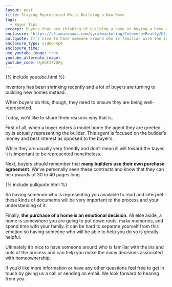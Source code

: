 ```yaml
---
layout: post
title: Staying Represented While Building a New Home
tags:
  - Buyer Tips
excerpt: Buyers that are thinking of building a home or buying a home directly from a builder need to seriously consider how well they are being represented in the process.
enclosure: 'https://s3.amazonaws.com/vyralmarketing/Colemere+Realty/Utah+Real+Estate+Getting+Your+Offer+Accepted.mp4'
pullquote: It’s nice to have someone around who is familiar with the ins and outs of the process.
enclosure_type: video/mp4
enclosure_time:
use_youtube_image: true
youtube_alternate_image:
youtube_code: Hy6bFJtVOFg
---
```



{% include youtube.html %}

Inventory has been shrinking recently and a lot of buyers are turning to building new homes instead.

When buyers do this, though, they need to ensure they are being well-represented.&nbsp;

Today, we’d like to share three reasons why that is.&nbsp;

First of all, when a buyer enters a model home the agent they are greeted by is actually representing the builder. This agent is focused on the builder’s money and best interest as opposed to the buyer’s. &nbsp;

While they are usually very friendly and don’t mean ill will toward the buyer, it is important to be represented nonetheless.&nbsp;

Next, buyers should remember that **many builders use their own purchase agreement**. We’ve personally seen these contracts and know that they can be upwards of 30 to 40 pages long.&nbsp;

{% include pullquote.html %}

So having someone who is representing you available to read and interpret these kinds of documents will be very important to the process and your understanding of it.

Finally, **the purchase of a home is an emotional decision**. All else aside, a home is somewhere you are going to put down roots, make memories, and spend time with your family. It can be hard to separate yourself from this emotion so having someone who will be able to help you do so is greatly helpful.&nbsp;

Ultimately it’s nice to have someone around who is familiar with the ins and outs of the process and can help you make the many decisions associated with homeownership.

If you’d like more information or have any other questions feel free to get in touch by giving us a call or sending an email. We look forward to hearing from you.